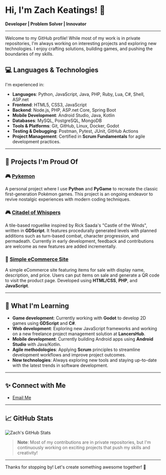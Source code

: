 # Hi, I'm Zach Keatings! 👋

**Developer | Problem Solver | Innovator**

---

Welcome to my GitHub profile! While most of my work is in private repositories, I'm always working on interesting projects and exploring new technologies. I enjoy crafting solutions, building games, and pushing the boundaries of my skills.

## 💻 Languages & Technologies

I'm experienced in:

- **Languages**: Python, JavaScript, Java, PHP, Ruby, Lua, C#, Shell, ASP.net
- **Frontend**: HTML5, CSS3, JavaScript
- **Backend**: Node.js, PHP, ASP.net Core, Spring Boot
- **Mobile Development**: Android Studio, Java, Kotlin
- **Databases**: MySQL, PostgreSQL, MongoDB
- **Tools & Platforms**: Git, GitHub, Linux, Docker, Godot
- **Testing & Debugging**: Postman, Pytest, JUnit, GitHub Actions
- **Project Management**: Certified in **Scrum Fundamentals** for agile development practices.

---

## 🔧 Projects I'm Proud Of

### 🎮 [Pykemon](https://github.com/ZacharyKeatings/Pykemon)
A personal project where I use **Python** and **PyGame** to recreate the classic first-generation Pokémon games. This project is an ongoing endeavor to revive nostalgic experiences with modern coding techniques.

### 🎮 [Citadel of Whispers](https://github.com/ZacharyKeatings/Citadel-of-Whispers)
A tile-based roguelike inspired by Rick Saada's "Castle of the Winds", written in **GDScript**. It features procedurally generated levels with planned additions such as turn-based combat, character progression, and permadeath. Currently in early development, feedback and contributions are welcome as new features are added incrementally.


### 🛒 [Simple eCommerce Site](https://github.com/ZacharyKeatings/simple-ecommerce-site) 
A simple eCommerce site featuring items for sale with display name, description, and price. Users can put items on sale and generate a QR code to visit the product page. Developed using **HTML/CSS**, **PHP**, and **JavaScript**.

---

## 🌱 What I'm Learning

- **Game development**: Currently working with **Godot** to develop 2D games using **GDScript** and **C#**.
- **Web development**: Exploring new JavaScript frameworks and working on a new freelance project management solution at **LancersHub**.
- **Mobile development**: Currently building Android apps using **Android Studio** with Java/Kotlin.
- **Agile methodologies**: Applying **Scrum** principles to streamline development workflows and improve project outcomes.
- **New technologies**: Always exploring new tools and staying up-to-date with the latest trends in software development.

---

## ✨ Connect with Me

- [Email Me](mailto:zachary.keatings@gmail.com)

---

## 📈 GitHub Stats

![Zach's GitHub Stats](https://github-readme-stats.vercel.app/api?username=zacharykeatings&show_icons=true&theme=radical)

> **Note**: Most of my contributions are in private repositories, but I'm continuously working on exciting projects that push my skills and creativity!

---

Thanks for stopping by! Let's create something awesome together! 🚀


